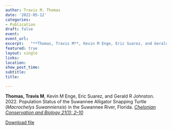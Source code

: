 ```yaml
---
author: Travis M. Thomas
date: '2022-05-12'
categories:
- Publication
draft: false
event: 
event_url: 
excerpt:   "**Thomas, Travis M**, Kevin M Enge, Eric Suarez, and Gerald R Johnston. 2022. Population Status of the Suwannee Alligator Snapping Turtle (*Macrochelys Suwanniensis*) in the Suwannee River, Florida. [*Chelonian Conservation and Biology 21(1): 2–10*](https://bioone.org/journals/chelonian-conservation-and-biology/volume-21/issue-1/CCB-1500.1/Population-Status-of-the-Suwannee-Alligator-Snapping-Turtle-Macrochelys-suwanniensis/10.2744/CCB-1500.1.full)"
featured: true
layout: single
links:
location: 
show_post_time: 
subtitle:   
title:

---
```


**Thomas, Travis M**, Kevin M Enge, Eric Suarez, and Gerald R Johnston. 2022. Population Status of the Suwannee Alligator Snapping Turtle (*Macrochelys Suwanniensis*) in the Suwannee River, Florida. [*Chelonian Conservation and Biology 21(1): 2–10*](https://bioone.org/journals/chelonian-conservation-and-biology/volume-21/issue-1/CCB-1500.1/Population-Status-of-the-Suwannee-Alligator-Snapping-Turtle-Macrochelys-suwanniensis/10.2744/CCB-1500.1.full)


[Download file](/Thomas_et_al_2022.pdf)

